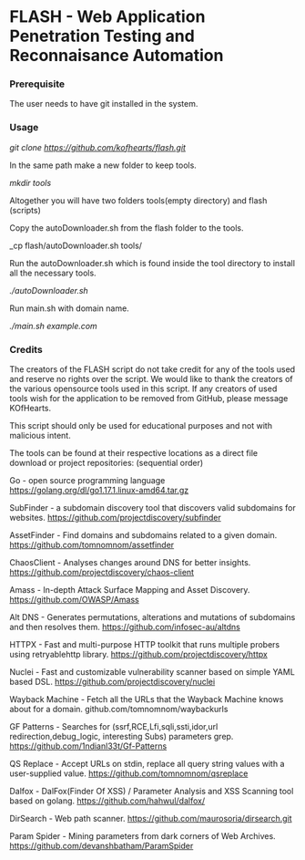 # FLASH - Web Application Penetration Testing and Reconnaisance Automation #

### Prerequisite ###
The user needs to have git installed in the system.

### Usage ###

_git clone https://github.com/kofhearts/flash.git_

In the same path make a new folder to keep tools.

_mkdir tools_

Altogether you will have two folders tools(empty directory) and flash (scripts)

Copy the autoDownloader.sh from the flash folder to the tools.

_cp flash/autoDownloader.sh tools/

Run the autoDownloader.sh which is found inside the tool directory to install all the necessary tools.

_./autoDownloader.sh_

Run main.sh with domain name.

_./main.sh example.com_

### Credits ###

The creators of the FLASH script do not take credit for any of the tools used and reserve no rights over the script. 
We would like to thank the creators of the various opensource tools used in this script. 
If any creators of used tools wish for the application to be removed from GitHub, 
please message KOfHearts. 

This script should only be used for educational purposes and not with malicious intent. 

The tools can be found at their respective locations as a direct file download or 
project repositories: (sequential order)

Go - open source programming language
https://golang.org/dl/go1.17.1.linux-amd64.tar.gz

SubFinder - a subdomain discovery tool that discovers valid subdomains for websites. 
https://github.com/projectdiscovery/subfinder

AssetFinder - Find domains and subdomains related to a given domain.
https://github.com/tomnomnom/assetfinder

ChaosClient - Analyses changes around DNS for better insights.
https://github.com/projectdiscovery/chaos-client

Amass - In-depth Attack Surface Mapping and Asset Discovery.
https://github.com/OWASP/Amass

Alt DNS - Generates permutations, alterations and mutations of subdomains and then resolves them.
https://github.com/infosec-au/altdns

HTTPX - Fast and multi-purpose HTTP toolkit that runs multiple probers using retryablehttp library.
https://github.com/projectdiscovery/httpx

Nuclei - Fast and customizable vulnerability scanner based on simple YAML based DSL.
https://github.com/projectdiscovery/nuclei

Wayback Machine - Fetch all the URLs that the Wayback Machine knows about for a domain.
github.com/tomnomnom/waybackurls

GF Patterns - Searches for (ssrf,RCE,Lfi,sqli,ssti,idor,url redirection,debug_logic, interesting Subs) parameters grep.
https://github.com/1ndianl33t/Gf-Patterns

QS Replace - Accept URLs on stdin, replace all query string values with a user-supplied value. 
https://github.com/tomnomnom/qsreplace

Dalfox - DalFox(Finder Of XSS) / Parameter Analysis and XSS Scanning tool based on golang.
https://github.com/hahwul/dalfox/

DirSearch - Web path scanner.
https://github.com/maurosoria/dirsearch.git

Param Spider - Mining parameters from dark corners of Web Archives.
https://github.com/devanshbatham/ParamSpider
